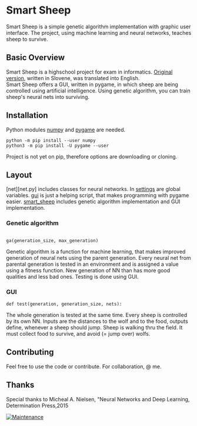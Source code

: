 # Smart Sheep 

Smart Sheep is a simple genetic algorithm implementation with graphic user interface. The project, using machine learning and neural networks, teaches sheep to survive. 

## Basic Overview 

Smart Sheep is a highschool project for exam in informatics. [Original version](https://github.com/urhprimozic/inf_skg), written in Slovene, was translated into English.  
Smart Sheep offers a GUI, written in pygame, in which sheep are being controlled using artificial intelligence. Using genetic algorithm, you can train sheep's neural nets into surviving. 

## Installation 

Python modules [numpy](https://www.numpy.org/) and [pygame](https://www.pygame.org/news) are needed. 

``` 
python -m pip install --user numpy 
python3 -m pip install -U pygame --user 
``` 
Project is not yet on pip, therefore options are downloading or cloning. 

## Layout 

[net][net.py] includes classes for neural networks. In [settings](settings.py) are global variables. [gui](gui.py) is just a helping script, that makes programming with pygame easier. [smart_sheep](smart_sheep.py) includes genetic algorithm implementation and GUI implementation. 

### Genetic algorithm 

``` 

ga(generation_size, max_generation) 

``` 
Genetic algorithm is a function for machine learning, that makes improved generation of neural nets using the parent generation. Every neural net from parental generation is tested in an environment and is assigned a value using a fitness function. New generation of NN than has more good qualities and less bad ones. 
Testing is done using GUI. 

### GUI 

``` 
def test(generation, generation_size, nets): 
``` 
The whole generation is tested at the same time. Every sheep is controlled by its own NN. Inputs are the distances to the wolf and to the food, outputs define, whenever a sheep should jump. 
Sheep is walking thru the field. It must collect food to survive, and avoid (= jump over) wolfs. 

## Contributing   

Feel free to use the code or contribute. For collaboration, @ me. 

## Thanks 

Special thanks to Micheal A. Nielsen, "Neural Networks and Deep Learning, 
Determination Press,2015 

[![Maintenance](https://img.shields.io/badge/Maintained%3F-yes-green.svg)](https://GitHub.com/Naereen/StrapDown.js/graphs/commit-activity)  
